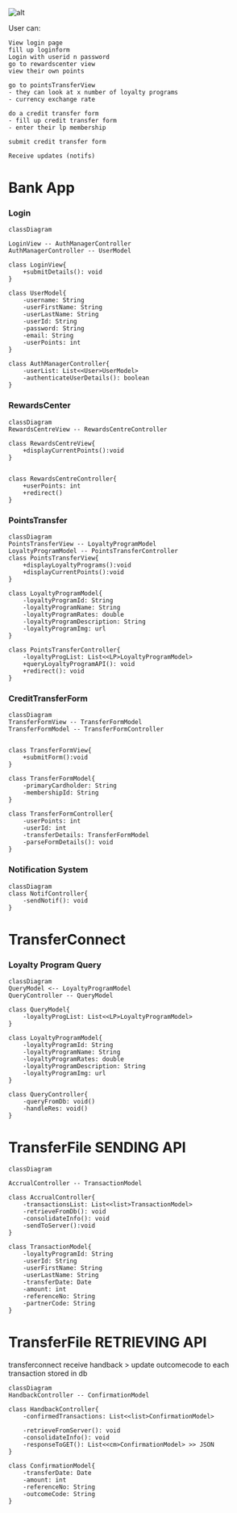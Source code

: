 ![alt](./src/mvcdiagram.jpg)

User can:


    View login page
    fill up loginform
    Login with userid n password
    go to rewardscenter view
    view their own points

    go to pointsTransferView 
    - they can look at x number of loyalty programs
    - currency exchange rate
    
    do a credit transfer form
    - fill up credit transfer form
    - enter their lp membership 
    
    submit credit transfer form

    Receive updates (notifs)
    
    
    
# Bank App

### Login 
```mermaid
classDiagram

LoginView -- AuthManagerController
AuthManagerController -- UserModel

class LoginView{
    +submitDetails(): void
}

class UserModel{
    -username: String
    -userFirstName: String
    -userLastName: String
    -userId: String
    -password: String
    -email: String
    -userPoints: int
}

class AuthManagerController{
    -userList: List<<User>UserModel>
    -authenticateUserDetails(): boolean
}
```


### RewardsCenter
```mermaid
classDiagram
RewardsCentreView -- RewardsCentreController

class RewardsCentreView{
    +displayCurrentPoints():void
}


class RewardsCentreController{
    +userPoints: int
    +redirect()
}
```

### PointsTransfer
```mermaid
classDiagram
PointsTransferView -- LoyaltyProgramModel
LoyaltyProgramModel -- PointsTransferController
class PointsTransferView{
    +displayLoyaltyPrograms():void
    +displayCurrentPoints():void
}

class LoyaltyProgramModel{
    -loyaltyProgramId: String
    -loyaltyProgramName: String
    -loyaltyProgramRates: double
    -loyaltyProgramDescription: String
    -loyaltyProgramImg: url
}

class PointsTransferController{
    -loyaltyProgList: List<<LP>LoyaltyProgramModel>
    +queryLoyaltyProgramAPI(): void
    +redirect(): void
}
```



### CreditTransferForm
```mermaid
classDiagram
TransferFormView -- TransferFormModel
TransferFormModel -- TransferFormController


class TransferFormView{
    +submitForm():void
}

class TransferFormModel{
    -primaryCardholder: String
    -membershipId: String
}

class TransferFormController{
    -userPoints: int
    -userId: int
    -transferDetails: TransferFormModel
    -parseFormDetails(): void
}
```


### Notification System
```mermaid
classDiagram
class NotifController{
    -sendNotif(): void
}
```

# TransferConnect

### Loyalty Program Query
```mermaid
classDiagram
QueryModel <-- LoyaltyProgramModel
QueryController -- QueryModel

class QueryModel{
    -loyaltyProgList: List<<LP>LoyaltyProgramModel>
}

class LoyaltyProgramModel{
    -loyaltyProgramId: String
    -loyaltyProgramName: String
    -loyaltyProgramRates: double
    -loyaltyProgramDescription: String
    -loyaltyProgramImg: url
}

class QueryController{
    -queryFromDb: void()   
    -handleRes: void()
}
```

# TransferFile SENDING API

```mermaid
classDiagram

AccrualController -- TransactionModel

class AccrualController{
    -transactionsList: List<<list>TransactionModel>
    -retrieveFromDb(): void
    -consolidateInfo(): void
    -sendToServer():void
}

class TransactionModel{
    -loyaltyProgramId: String
    -userId: String
    -userFirstName: String
    -userLastName: String
    -transferDate: Date
    -amount: int
    -referenceNo: String
    -partnerCode: String
}
```
# TransferFile RETRIEVING API

transferconnect receive handback > update outcomecode to each transaction stored in db


```mermaid
classDiagram
HandbackController -- ConfirmationModel

class HandbackController{
    -confirmedTransactions: List<<list>ConfirmationModel>

    -retrieveFromServer(): void
    -consolidateInfo(): void
    -responseToGET(): List<<cm>ConfirmationModel> >> JSON
}

class ConfirmationModel{
    -transferDate: Date
    -amount: int
    -referenceNo: String
    -outcomeCode: String
}
```
